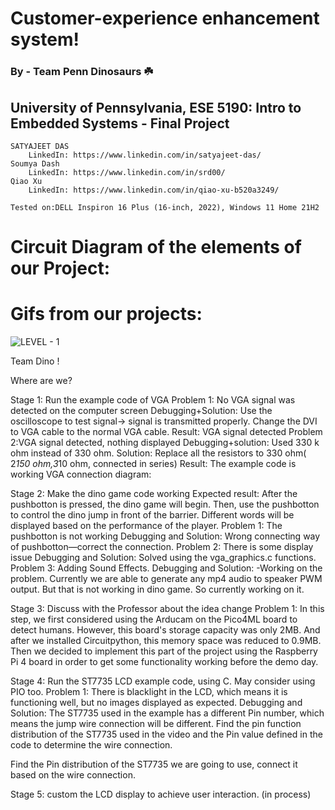 # Customer-experience enhancement system!
### By - Team Penn Dinosaurs ☘️

## University of Pennsylvania, ESE 5190: Intro to Embedded Systems - Final Project
    SATYAJEET DAS
        LinkedIn: https://www.linkedin.com/in/satyajeet-das/
    Soumya Dash
        LinkedIn: https://www.linkedin.com/in/srd00/
    Qiao Xu
        LinkedIn: https://www.linkedin.com/in/qiao-xu-b520a3249/

    Tested on:DELL Inspiron 16 Plus (16-inch, 2022), Windows 11 Home 21H2

# Circuit Diagram of the elements of our Project:<br />

# Gifs from our projects:<br />
![LEVEL - 1](https://github.com/satyajeetburla/ESE-519-FINAL-PROJECT/blob/main/media/GIF/dino_level1%2000_00_00-00_00_30.gif)<br />



Team Dino !

Where are we?

Stage 1: Run the example code of VGA 
Problem 1: No VGA signal was detected on the computer screen
Debugging+Solution: 
Use the oscilloscope to test signal→ signal is transmitted properly.
Change the DVI to VGA cable to the normal VGA cable.
Result: VGA signal detected
Problem 2:VGA signal detected, nothing displayed
Debugging+solution: 
Used 330 k ohm instead of 330 ohm.
Solution: Replace all the resistors to 330 ohm( 2*150 ohm,3*10 ohm, connected in series)
	Result: The example code is working
VGA connection diagram:



Stage 2: Make the dino game code working
	Expected result: After the pushbotton is pressed, the dino game will begin. Then, use the pushbotton to control the dino jump in front of the barrier. Different words will be displayed based on the performance of the player.
	Problem 1: The pushbotton is not working
 	Debugging and Solution: Wrong connecting way of pushbotton—correct the connection.
	Problem 2: There is some display issue
	Debugging and Solution: Solved using the vga_graphics.c functions.
	Problem 3: Adding Sound Effects.
	Debugging and Solution: -Working on the problem. Currently we are able to generate any mp4 audio to speaker PWM output. But that is not working in dino game. So currently working on it.

Stage 3: Discuss with the Professor about the idea change
Problem 1:
In this step, we first considered using the Arducam on the Pico4ML board to detect humans. However, this board's storage capacity was only 2MB. And after we installed Circuitpython, this memory space was reduced to 0.9MB. Then we decided to implement this part of the project using the Raspberry Pi 4 board in order to get some functionality working before the demo day.  

Stage 4: Run the ST7735 LCD example code, using C. May consider using PIO too.
	Problem 1: There is blacklight in the LCD, which means it is functioning well, but no images displayed as expected.
	Debugging and Solution: The ST7735 used in the example has a different Pin number, which means the jump wire connection will be different.
Find the pin function distribution of the ST7735 used in the video and the Pin value defined in the code to determine the wire connection.

Find the Pin distribution of the ST7735 we are going to use, connect it based on the wire connection.


Stage 5: custom the LCD display to achieve user interaction. (in process)

